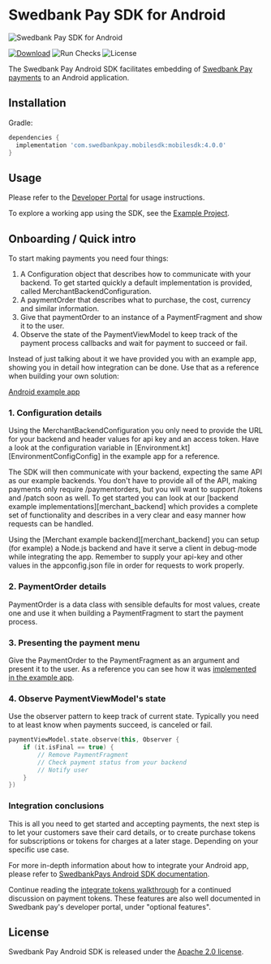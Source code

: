 # Swedbank Pay SDK for Android

![Swedbank Pay SDK for Android][opengraph-image]

[![Download][download-badge]][download-link]
![Run Checks][tests-badge]
![License][license-badge]

The Swedbank Pay Android SDK facilitates embedding of [Swedbank Pay payments](https://developer.swedbankpay.com/) to an Android application.

## Installation

Gradle:
```gradle
dependencies {
  implementation 'com.swedbankpay.mobilesdk:mobilesdk:4.0.0'
}
```

## Usage

Please refer to the [Developer Portal](https://developer.swedbankpay.com/modules-sdks/mobile-sdk/) for usage instructions.

To explore a working app using the SDK, see the [Example Project](https://github.com/SwedbankPay/swedbank-pay-sdk-android-example-app).

## Onboarding / Quick intro

To start making payments you need four things:

1. A Configuration object that describes how to communicate with your backend. To get started quickly a default implementation is provided, called MerchantBackendConfiguration.
2. A paymentOrder that describes what to purchase, the cost, currency and similar information.
3. Give that paymentOrder to an instance of a PaymentFragment and show it to the user.
4. Observe the state of the PaymentViewModel to keep track of the payment process callbacks and wait for payment to succeed or fail.

Instead of just talking about it we have provided you with an example app, showing you in detail how integration can be done. Use that as a reference when building your own solution:

[Android example app][example-app]

### 1. Configuration details

Using the MerchantBackendConfiguration you only need to provide the URL for your backend and header values for api key and an access token. Have a look at the configuration variable in [Environment.kt][EnvironmentConfigConfig] in the example app for a reference.

The SDK will then communicate with your backend, expecting the same API as our example backends. You don't have to provide all of the API, making payments only require /paymentorders, but you will want to support /tokens and /patch soon as well. To get started you can look at our [backend example implementations][merchant_backend] which provides a complete set of functionality and describes in a very clear and easy manner how requests can be handled.

Using the [Merchant example backend][merchant_backend] you can setup (for example) a Node.js backend and have it serve a client in debug-mode while integrating the app. Remember to supply your api-key and other values in the appconfig.json file in order for requests to work properly.

### 2. PaymentOrder details

PaymentOrder is a data class with sensible defaults for most values, create one and use it when building a PaymentFragment to start the payment process.

### 3. Presenting the payment menu

Give the PaymentOrder to the PaymentFragment as an argument and present it to the user. As a reference you can see how it was [implemented in the example app][payment-fragment-builder].

### 4. Observe PaymentViewModel's state

Use the observer pattern to keep track of current state. Typically you need to at least know when payments succeed, is canceled or fail.

``` Kotlin
paymentViewModel.state.observe(this, Observer {
    if (it.isFinal == true) {
        // Remove PaymentFragment
        // Check payment status from your backend
        // Notify user
    }
})
```

### Integration conclusions

This is all you need to get started and accepting payments, the next step is to let your customers save their card details, or to create purchase tokens for subscriptions or tokens for charges at a later stage. Depending on your specific use case.

For more in-depth information about how to integrate your Android app, please refer to [SwedbankPays Android SDK documentation][android-sdk-docs].

Continue reading the [integrate tokens walkthrough][integrateTokens] for a continued discussion on payment tokens. These features are also well documented in Swedbank pay's developer portal, under "optional features".

## License

Swedbank Pay Android SDK is released under the [Apache 2.0 license](LICENSE).

[opengraph-image]: https://repository-images.githubusercontent.com/209749704/e2c62080-6d3d-11eb-807c-120df6645b06
[download-badge]: https://maven-badges.herokuapp.com/maven-central/com.swedbankpay.mobilesdk/mobilesdk/badge.svg
[download-link]: https://search.maven.org/artifact/com.swedbankpay.mobilesdk/mobilesdk
[tests-badge]: https://github.com/SwedbankPay/swedbank-pay-sdk-android/workflows/Run%20Checks/badge.svg
[license-badge]: https://img.shields.io/github/license/SwedbankPay/swedbank-pay-sdk-android
[dependabot-link]: https://dependabot.com
[dependabot-badge]: https://api.dependabot.com/badges/status?host=github&repo=SwedbankPay/swedbank-pay-sdk-android
[example-app]: https://github.com/SwedbankPay/swedbank-pay-sdk-android-example-app
[EnvironmentConfig]: https://github.com/SwedbankPay/swedbank-pay-sdk-android-example-app/blob/main/app/src/main/java/com/swedbankpay/exampleapp/payment/Environment.kt#:~:text=MerchantBackendConfiguration.Builder
[payment-fragment-builder]: https://github.com/SwedbankPay/swedbank-pay-sdk-android-example-app/blob/main/app/src/main/java/com/swedbankpay/exampleapp/products/ProductsViewModel.kt#:~:text=PaymentFragment.ArgumentsBuilder
[android-sdk-docs]: https://developer.swedbankpay.com/modules-sdks/mobile-sdk/android
[integrateTokens]: ./integrateTokens.md
